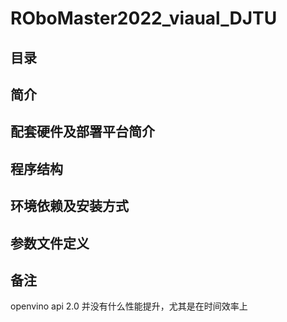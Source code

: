 # ROboMaster2022_viaual_DJTU

## 目录

## 简介

## 配套硬件及部署平台简介

## 程序结构

## 环境依赖及安装方式

## 参数文件定义

## 备注

openvino api 2.0 并没有什么性能提升，尤其是在时间效率上